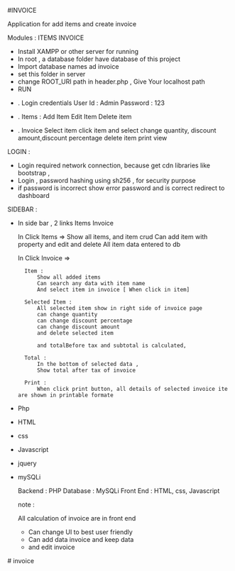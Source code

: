 #INVOICE 

<!-- Description -->

Application for add items and create invoice

Modules :
ITEMS
INVOICE



<!-- Installation -->

*  Install XAMPP  or other server for running 
*  In root , a database folder have database of this project
*  Import database names ad invoice
*  set this folder in server
*  change ROOT_URI path in header.php , Give Your localhost path
*  RUN


<!-- Spec -->

* . Login  credentials 
    User Id : Admin
    Password : 123

* . Items : 
     Add Item
    Edit Item
    Delete item

* .  Invoice
        Select item
        click item and select
        change quantity, discount amount,discount percentage 
        delete item
        print view


<!-- DESCRIPTION -->

LOGIN :

  * Login  required  network connection, because get cdn libraries like bootstrap , 
  * Login , password hashing using sh256 , for security purpose
  * if password is incorrect show error password and is correct redirect to dashboard


SIDEBAR :

* In side bar , 2 links 
    Items 
    Invoice

    In Click Items => Show all items, and item crud
    Can add item with property and edit and delete
    All item data entered to db


    In Click Invoice =>   

        Item :
            Show all added items
            Can search any data with item name
            And select item in invoice [ When click in item]

        Selected Item :
            All selected item show in right side of invoice page
            can change quantity
            can change discount percentage
            can change discount amount
            and delete selected item

            and totalBefore tax and subtotal is calculated,

        Total :
            In the bottom of selected data , 
            Show total after tax of invoice

        Print :
            When click print button, all details of selected invoice ite are shown in printable formate





<!-- language used -->


* Php
* HTML
* css
* Javascript
* jquery
* mySQLi


  Backend : PHP 
  Database : MySQLi
  Front End : HTML, css, Javascript






  note : 

    All calculation of invoice are in front end

    * Can change UI to best user friendly
    * Can add data invoice and keep data 
    * and edit invoice

#   i n v o i c e  
 